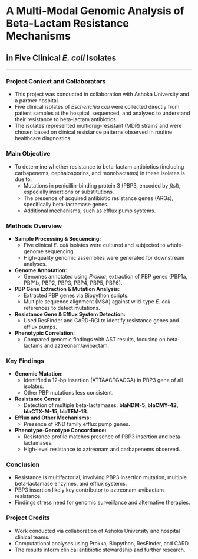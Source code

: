 # A Multi-Modal Genomic Analysis of Beta-Lactam Resistance Mechanisms

## in Five Clinical *E. coli* Isolates

---

### Project Context and Collaborators
- This project was conducted in collaboration with Ashoka University and a partner hospital.
- Five clinical isolates of *Escherichia coli* were collected directly from patient samples at the hospital, sequenced, and analyzed to understand their resistance to beta-lactam antibiotics.
- The isolates represented multidrug-resistant (MDR) strains and were chosen based on clinical resistance patterns observed in routine healthcare diagnostics.

### Main Objective
- To determine whether resistance to beta-lactam antibiotics (including carbapenems, cephalosporins, and monobactams) in these isolates is due to:
  - Mutations in penicillin-binding protein 3 (PBP3, encoded by *ftsI*), especially insertions or substitutions.
  - The presence of acquired antibiotic resistance genes (ARGs), specifically beta-lactamase genes.
  - Additional mechanisms, such as efflux pump systems.

### Methods Overview
- **Sample Processing & Sequencing:**
  - Five clinical *E. coli* isolates were cultured and subjected to whole-genome sequencing.
  - High-quality genomic assemblies were generated for downstream analyses.
- **Genome Annotation:**
  - Genomes annotated using *Prokka*; extraction of PBP genes (PBP1a, PBP1b, PBP2, PBP3, PBP4, PBP5, PBP6).
- **PBP Gene Extraction & Mutation Analysis:**
  - Extracted PBP genes via Biopython scripts.
  - Multiple sequence alignment (MSA) against wild-type *E. coli* references to detect mutations.
- **Resistance Gene & Efflux System Detection:**
  - Used ResFinder and CARD-RGI to identify resistance genes and efflux pumps.
- **Phenotypic Correlation:**
  - Compared genomic findings with AST results, focusing on beta-lactams and aztreonam/avibactam.

### Key Findings
- **Genomic Mutation:**
  - Identified a 12-bp insertion (ATTAACTGACGA) in PBP3 gene of all isolates.
  - Other PBP mutations less consistent.
- **Resistance Genes:**
  - Detection of multiple beta-lactamases: **blaNDM-5, blaCMY-42, blaCTX-M-15, blaTEM-1B**.
- **Efflux and Other Mechanisms:**
  - Presence of RND family efflux pump genes.
- **Phenotype-Genotype Concordance:**
  - Resistance profile matches presence of PBP3 insertion and beta-lactamases.
  - High-level resistance to aztreonam and carbapenems observed.

### Conclusion
- Resistance is multifactorial, involving PBP3 insertion mutation, multiple beta-lactamase enzymes, and efflux systems.
- PBP3 insertion likely key contributor to aztreonam-avibactam resistance.
- Findings stress need for genomic surveillance and alternative therapies.

### Project Credits
- Work conducted via collaboration of Ashoka University and hospital clinical teams.
- Computational analyses using Prokka, Biopython, ResFinder, and CARD.
- The results inform clinical antibiotic stewardship and further research.
